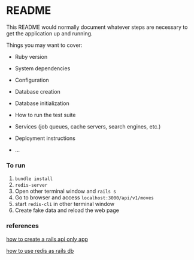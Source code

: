 # README

This README would normally document whatever steps are necessary to get the
application up and running.

Things you may want to cover:

* Ruby version

* System dependencies

* Configuration

* Database creation

* Database initialization

* How to run the test suite

* Services (job queues, cache servers, search engines, etc.)

* Deployment instructions

* ...


### To run

1. ``` bundle install ```
1. ``` redis-server ```
1. Open other terminal window and ``` rails s ```
1. Go to browser and access ``` localhost:3000/api/v1/moves ```
1. start ``` redis-cli ``` in other terminal window
1. Create fake data and reload the web page


### references

[how to create a rails api only app](https://medium.com/jaguaribetech/criando-api-rest-com-ruby-on-rails-1ed90d252831)

[how to use redis as rails db](https://www.rubyguides.com/2019/04/ruby-redis/)

